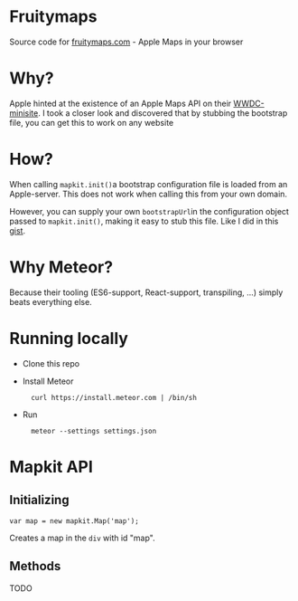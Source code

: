 # Fruitymaps
Source code for [fruitymaps.com](http://fruitymaps.com) - Apple Maps in your browser

# Why?
Apple hinted at the existence of an Apple Maps API on their [WWDC-minisite](https://developer.apple.com/wwdc/attending/). I took a closer look and discovered that by stubbing the bootstrap file, you can get this to work on any website

# How?
When calling `mapkit.init()`a bootstrap configuration file is loaded from an Apple-server. This does not work when calling this from your own domain. 

However, you can supply your own `bootstrapUrl`in the configuration object passed to `mapkit.init()`, making it easy to stub this file. Like I did in this [gist](https://gist.githubusercontent.com/TimBroddin/503b4d0e8884ca73de2090daede9c0b1/raw/4941546cff0f669d3dd92c7284b744ae6d240bd1/bootstrap.json).

# Why Meteor?

Because their tooling (ES6-support, React-support, transpiling, ...) simply beats everything else.

# Running locally

* Clone this repo
* Install Meteor
		
		curl https://install.meteor.com | /bin/sh
		
* Run
	
		meteor --settings settings.json


# Mapkit API

## Initializing

	var map = new mapkit.Map('map');
  
Creates a map in the `div` with id "map".

## Methods

TODO

